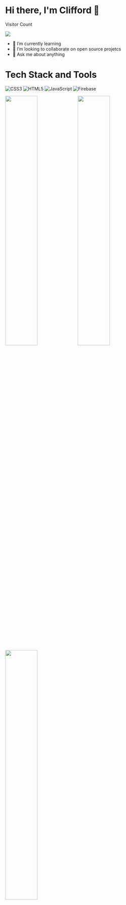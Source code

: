 # Hi there, I'm Clifford 👋

Visitor Count

<img align="center" src="https://profile-counter.glitch.me/{droffilc1}/count.svg"/>

- 🌱 I’m currently learning 
- 👯 I’m looking to collaborate on open source projetcs
- 💬 Ask me about anything

# Tech Stack and Tools
 ![CSS3](https://img.shields.io/badge/css3-%231572B6.svg?style=for-the-badge&logo=css3&logoColor=white)
 ![HTML5](https://img.shields.io/badge/html5-%23E34F26.svg?style=for-the-badge&logo=html5&logoColor=white)
 ![JavaScript](https://img.shields.io/badge/javascript-%23323330.svg?style=for-the-badge&logo=javascript&logoColor=%23F7DF1E) 
 ![Firebase](https://img.shields.io/badge/Firebase-039BE5?style=for-the-badge&logo=Firebase&logoColor=white)
 


<img align="left" width="45%" src="https://github-readme-stats.vercel.app/api?username=droffilc1&show_icons=true&theme=radical"/>
<img align="left" width="45%" src="https://github-readme-streak-stats.herokuapp.com/?user=droffilc1&theme=dark"/>
<img align="left" width="45%" src="https://github-readme-stats.vercel.app/api/top-langs/?username=droffilc1&layout=compact"/>




